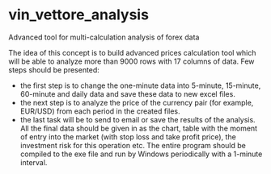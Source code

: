 # vin_vettore_analysis
Advanced tool for multi-calculation analysis of forex data

The idea of this concept is to build advanced prices calculation tool which will be able to analyze more than 9000 rows with 17 columns of data. 
Few steps should be presented:
- the first step is to change the one-minute data into 5-minute, 15-minute, 60-minute and daily data and save these data to new excel files.
- the next step is to analyze the price of the currency pair (for example, EUR/USD) from each period in the created files.
- the last task will be to send to email or save the results of the analysis. 
All the final data should be given in as the chart, table with the moment of entry into the market (with stop loss and take profit price), the investment risk for this operation etc.
The entire program should be compiled to the exe file and run by Windows periodically with a 1-minute interval.
